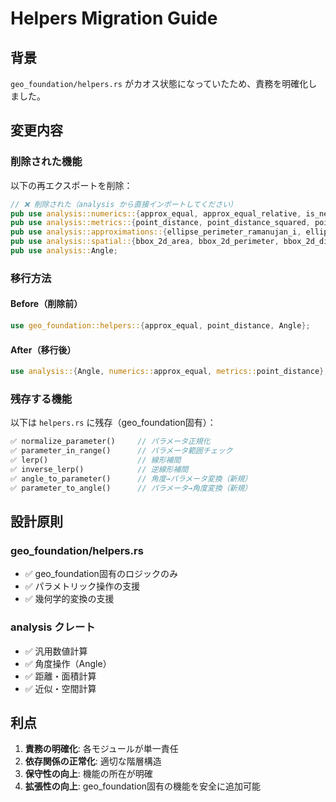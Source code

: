 # Helpers Migration Guide

## 背景

`geo_foundation/helpers.rs` がカオス状態になっていたため、責務を明確化しました。

## 変更内容

### 削除された機能

以下の再エクスポートを削除：

```rust
// ❌ 削除された（analysis から直接インポートしてください）
pub use analysis::numerics::{approx_equal, approx_equal_relative, is_near_zero};
pub use analysis::metrics::{point_distance, point_distance_squared, point_distance_2d, point_distance_3d};
pub use analysis::approximations::{ellipse_perimeter_ramanujan_i, ellipse_perimeter_ramanujan_ii};
pub use analysis::spatial::{bbox_2d_area, bbox_2d_perimeter, bbox_2d_diagonal};
pub use analysis::Angle;
```

### 移行方法

#### Before（削除前）
```rust
use geo_foundation::helpers::{approx_equal, point_distance, Angle};
```

#### After（移行後）
```rust
use analysis::{Angle, numerics::approx_equal, metrics::point_distance};
```

### 残存する機能

以下は `helpers.rs` に残存（geo_foundation固有）：

```rust
✅ normalize_parameter()     // パラメータ正規化
✅ parameter_in_range()      // パラメータ範囲チェック  
✅ lerp()                    // 線形補間
✅ inverse_lerp()            // 逆線形補間
✅ angle_to_parameter()      // 角度→パラメータ変換（新規）
✅ parameter_to_angle()      // パラメータ→角度変換（新規）
```

## 設計原則

### geo_foundation/helpers.rs
- ✅ geo_foundation固有のロジックのみ
- ✅ パラメトリック操作の支援
- ✅ 幾何学的変換の支援

### analysis クレート
- ✅ 汎用数値計算
- ✅ 角度操作（Angle<T>）
- ✅ 距離・面積計算
- ✅ 近似・空間計算

## 利点

1. **責務の明確化**: 各モジュールが単一責任
2. **依存関係の正常化**: 適切な階層構造
3. **保守性の向上**: 機能の所在が明確
4. **拡張性の向上**: geo_foundation固有の機能を安全に追加可能